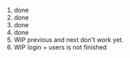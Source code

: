 1. done 
2. done 
3. done 
4. done
5. WIP previous and next don't work yet.
6. WIP login + users is not finished